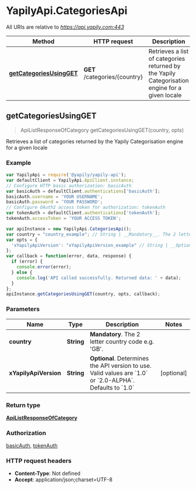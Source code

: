 # YapilyApi.CategoriesApi

All URIs are relative to *https://api.yapily.com:443*

Method | HTTP request | Description
------------- | ------------- | -------------
[**getCategoriesUsingGET**](CategoriesApi.md#getCategoriesUsingGET) | **GET** /categories/{country} | Retrieves a list of categories returned by the Yapily Categorisation engine for a given locale



## getCategoriesUsingGET

> ApiListResponseOfCategory getCategoriesUsingGET(country, opts)

Retrieves a list of categories returned by the Yapily Categorisation engine for a given locale

### Example

```javascript
var YapilyApi = require('@yapily/yapily-api');
var defaultClient = YapilyApi.ApiClient.instance;
// Configure HTTP basic authorization: basicAuth
var basicAuth = defaultClient.authentications['basicAuth'];
basicAuth.username = 'YOUR USERNAME';
basicAuth.password = 'YOUR PASSWORD';
// Configure OAuth2 access token for authorization: tokenAuth
var tokenAuth = defaultClient.authentications['tokenAuth'];
tokenAuth.accessToken = 'YOUR ACCESS TOKEN';

var apiInstance = new YapilyApi.CategoriesApi();
var country = "country_example"; // String | __Mandatory__. The 2 letter country code e.g. 'GB'.
var opts = {
  'xYapilyApiVersion': "xYapilyApiVersion_example" // String | __Optional__. Determines the API version to use. Valid values are `1.0` or `2.0-ALPHA`. Defaults to `1.0`
};
var callback = function(error, data, response) {
  if (error) {
    console.error(error);
  } else {
    console.log('API called successfully. Returned data: ' + data);
  }
};
apiInstance.getCategoriesUsingGET(country, opts, callback);
```

### Parameters



Name | Type | Description  | Notes
------------- | ------------- | ------------- | -------------
 **country** | **String**| __Mandatory__. The 2 letter country code e.g. &#39;GB&#39;. | 
 **xYapilyApiVersion** | **String**| __Optional__. Determines the API version to use. Valid values are &#x60;1.0&#x60; or &#x60;2.0-ALPHA&#x60;. Defaults to &#x60;1.0&#x60; | [optional] 

### Return type

[**ApiListResponseOfCategory**](ApiListResponseOfCategory.md)

### Authorization

[basicAuth](../README.md#basicAuth), [tokenAuth](../README.md#tokenAuth)

### HTTP request headers

- **Content-Type**: Not defined
- **Accept**: application/json;charset=UTF-8

